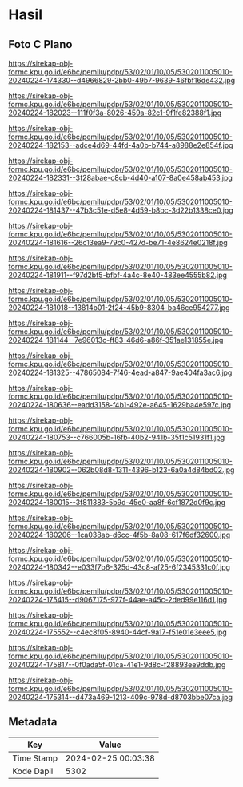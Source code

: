 # Hasil

## Foto C Plano

https://sirekap-obj-formc.kpu.go.id/e6bc/pemilu/pdpr/53/02/01/10/05/5302011005010-20240224-174330--d4966829-2bb0-49b7-9639-46fbf16de432.jpg

https://sirekap-obj-formc.kpu.go.id/e6bc/pemilu/pdpr/53/02/01/10/05/5302011005010-20240224-182023--111f0f3a-8026-459a-82c1-9f1fe82388f1.jpg

https://sirekap-obj-formc.kpu.go.id/e6bc/pemilu/pdpr/53/02/01/10/05/5302011005010-20240224-182153--adce4d69-44fd-4a0b-b744-a8988e2e854f.jpg

https://sirekap-obj-formc.kpu.go.id/e6bc/pemilu/pdpr/53/02/01/10/05/5302011005010-20240224-182331--3f28abae-c8cb-4d40-a107-8a0e458ab453.jpg

https://sirekap-obj-formc.kpu.go.id/e6bc/pemilu/pdpr/53/02/01/10/05/5302011005010-20240224-181437--47b3c51e-d5e8-4d59-b8bc-3d22b1338ce0.jpg

https://sirekap-obj-formc.kpu.go.id/e6bc/pemilu/pdpr/53/02/01/10/05/5302011005010-20240224-181616--26c13ea9-79c0-427d-be71-4e8624e0218f.jpg

https://sirekap-obj-formc.kpu.go.id/e6bc/pemilu/pdpr/53/02/01/10/05/5302011005010-20240224-181911--f97d2bf5-bfbf-4a4c-8e40-483ee4555b82.jpg

https://sirekap-obj-formc.kpu.go.id/e6bc/pemilu/pdpr/53/02/01/10/05/5302011005010-20240224-181018--13814b01-2f24-45b9-8304-ba46ce954277.jpg

https://sirekap-obj-formc.kpu.go.id/e6bc/pemilu/pdpr/53/02/01/10/05/5302011005010-20240224-181144--7e96013c-ff83-46d6-a86f-351ae131855e.jpg

https://sirekap-obj-formc.kpu.go.id/e6bc/pemilu/pdpr/53/02/01/10/05/5302011005010-20240224-181325--47865084-7f46-4ead-a847-9ae404fa3ac6.jpg

https://sirekap-obj-formc.kpu.go.id/e6bc/pemilu/pdpr/53/02/01/10/05/5302011005010-20240224-180636--eadd3158-f4b1-492e-a645-1629ba4e597c.jpg

https://sirekap-obj-formc.kpu.go.id/e6bc/pemilu/pdpr/53/02/01/10/05/5302011005010-20240224-180753--c766005b-16fb-40b2-941b-35f1c51931f1.jpg

https://sirekap-obj-formc.kpu.go.id/e6bc/pemilu/pdpr/53/02/01/10/05/5302011005010-20240224-180902--062b08d8-1311-4396-b123-6a0a4d84bd02.jpg

https://sirekap-obj-formc.kpu.go.id/e6bc/pemilu/pdpr/53/02/01/10/05/5302011005010-20240224-180015--3f811383-5b9d-45e0-aa8f-6cf1872d0f9c.jpg

https://sirekap-obj-formc.kpu.go.id/e6bc/pemilu/pdpr/53/02/01/10/05/5302011005010-20240224-180206--1ca038ab-d6cc-4f5b-8a08-617f6df32600.jpg

https://sirekap-obj-formc.kpu.go.id/e6bc/pemilu/pdpr/53/02/01/10/05/5302011005010-20240224-180342--e033f7b6-325d-43c8-af25-6f2345331c0f.jpg

https://sirekap-obj-formc.kpu.go.id/e6bc/pemilu/pdpr/53/02/01/10/05/5302011005010-20240224-175415--d9067175-977f-44ae-a45c-2ded99e116d1.jpg

https://sirekap-obj-formc.kpu.go.id/e6bc/pemilu/pdpr/53/02/01/10/05/5302011005010-20240224-175552--c4ec8f05-8940-44cf-9a17-f51e01e3eee5.jpg

https://sirekap-obj-formc.kpu.go.id/e6bc/pemilu/pdpr/53/02/01/10/05/5302011005010-20240224-175817--0f0ada5f-01ca-41e1-9d8c-f28893ee9ddb.jpg

https://sirekap-obj-formc.kpu.go.id/e6bc/pemilu/pdpr/53/02/01/10/05/5302011005010-20240224-175314--d473a469-1213-409c-978d-d8703bbe07ca.jpg


## Metadata

| Key        | Value               |
| ---------- | ------------------- |
| Time Stamp | 2024-02-25 00:03:38 |
| Kode Dapil | 5302                |



